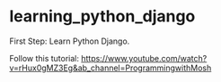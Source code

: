 # learning_python_django
First Step: Learn Python Django. 

Follow this tutorial: https://www.youtube.com/watch?v=rHux0gMZ3Eg&ab_channel=ProgrammingwithMosh

